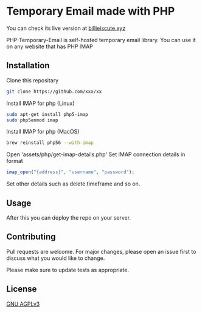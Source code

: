 # Temporary Email made with PHP

You can check its live version at [billieiscute.xyz](https://billieiscute.xyz/temp/)

PHP-Temporary-Email is self-hosted temporary email library. You can use it on any website that has PHP IMAP

## Installation

Clone this repositary

```bash
git clone https://github.com/xxx/xx
```
Install IMAP for php (Linux)
```bash
sudo apt-get install php5-imap
sudo php5enmod imap
```
Install IMAP for php (MacOS)
```bash
brew reinstall php56 --with-imap
```

Open 'assets/php/get-imap-details.php'
Set IMAP connection details in format
```php
imap_open("{address}", "username", "password");
```
Set other details such as delete timeframe and so on.


## Usage

After this you can deploy the repo on your server.

## Contributing
Pull requests are welcome. For major changes, please open an issue first to discuss what you would like to change.

Please make sure to update tests as appropriate.

## License
[GNU AGPLv3](https://choosealicense.com/licenses/agpl-3.0/)
